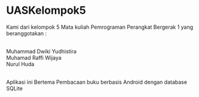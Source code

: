 # UASKelompok5

Kami dari kelompok 5 Mata kuliah Pemrograman Perangkat Bergerak 1 yang beranggotakan :<br><br>

Muhammad Dwiki Yudhistira<br>
Muhamad Raffi Wijaya<br>
Nurul Huda<br><br>

Aplikasi ini Bertema Pembacaan buku berbasis Android dengan database SQLite
